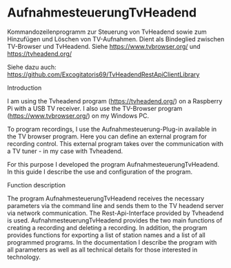 # AufnahmesteuerungTvHeadend
Kommandozeilenprogramm zur Steuerung von TvHeadend sowie zum Hinzufügen und Löschen von TV-Aufnahmen.
Dient als Bindeglied zwischen TV-Browser und TvHeadend. 
Siehe https://www.tvbrowser.org/ und https://tvheadend.org/

Siehe dazu auch:
https://github.com/Excogitatoris69/TvHeadendRestApiClientLibrary

Introduction

I am using the Tvheadend program (https://tvheadend.org/) on a Raspberry Pi with a USB TV receiver. 
I also use the TV-Browser program (https://www.tvbrowser.org/) on my Windows PC.

To program recordings, I use the Aufnahmesteuerung-Plug-in available in the TV browser program. Here you can define an external program for recording control. This external program takes over the communication with a TV tuner - in my case with Tvheadend.

For this purpose I developed the program AufnahmesteuerungTvHeadend. In this guide I describe the use and configuration of the program.

Function description

The program AufnahmesteuerungTvHeadend receives the necessary parameters via the command line and sends them to the TV headend server via network communication. 
The Rest-Api-Interface provided by Tvheadend is used.
AufnahmesteuerungTvHeadend provides the two main functions of creating a recording and deleting a recording. In addition, the program provides functions for exporting a list of station names and a list of all programmed programs.
In the documentation I describe the program with all parameters as well as all technical details for those interested in technology.
